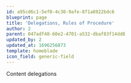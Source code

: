 ```yaml
---
id: a95cd6c1-5ef0-4c30-9afe-8f1a8922bdc6
blueprint: page
title: 'Delegations, Rules of Procedure'
author: 2
parent: 047adf48-60e2-4701-a532-dbaf83f14dd8
updated_by: 2
updated_at: 1696256873
template: homeblade
icon_field: generic-field
---
```

Content delegations
